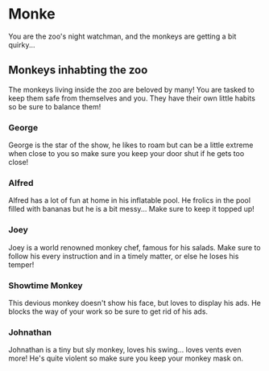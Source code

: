# Monke
You are the zoo's night watchman, and the monkeys are getting a bit quirky...
## Monkeys inhabting the zoo
The monkeys living inside the zoo are beloved by many! You are tasked to keep them safe from themselves and you. They have their own little habits so be sure to balance them!
### George
George is the star of the show, he likes to roam but can be a little extreme when close to you so make sure you keep your door shut if he gets too close!
### Alfred
Alfred has a lot of fun at home in his inflatable pool. He frolics in the pool filled with bananas but he is a bit messy... Make sure to keep it topped up!
### Joey
Joey is a world renowned monkey chef, famous for his salads. Make sure to follow his every instruction and in a timely matter, or else he loses his temper!
### Showtime Monkey
This devious monkey doesn't show his face, but loves to display his ads. He blocks the way of your work so be sure to get rid of his ads.
### Johnathan
Johnathan is a tiny but sly monkey, loves his swing... loves vents even more! He's quite violent so make sure you keep your monkey mask on.
